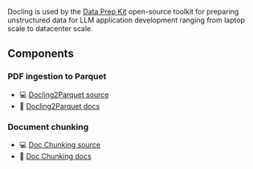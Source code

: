 Docling is used by the [Data Prep Kit](https://data-prep-kit.github.io/data-prep-kit/) open-source toolkit for preparing unstructured data for LLM application development ranging from laptop scale to datacenter scale.

## Components
### PDF ingestion to Parquet
- 💻 [Docling2Parquet source](https://github.com/data-prep-kit/data-prep-kit/tree/dev/transforms/language/docling2parquet)
- 📖 [Docling2Parquet docs](https://data-prep-kit.github.io/data-prep-kit/transforms/language/pdf2parquet/)

### Document chunking
- 💻 [Doc Chunking source](https://github.com/data-prep-kit/data-prep-kit/tree/dev/transforms/language/doc_chunk)
- 📖 [Doc Chunking docs](https://data-prep-kit.github.io/data-prep-kit/transforms/language/doc_chunk/)
